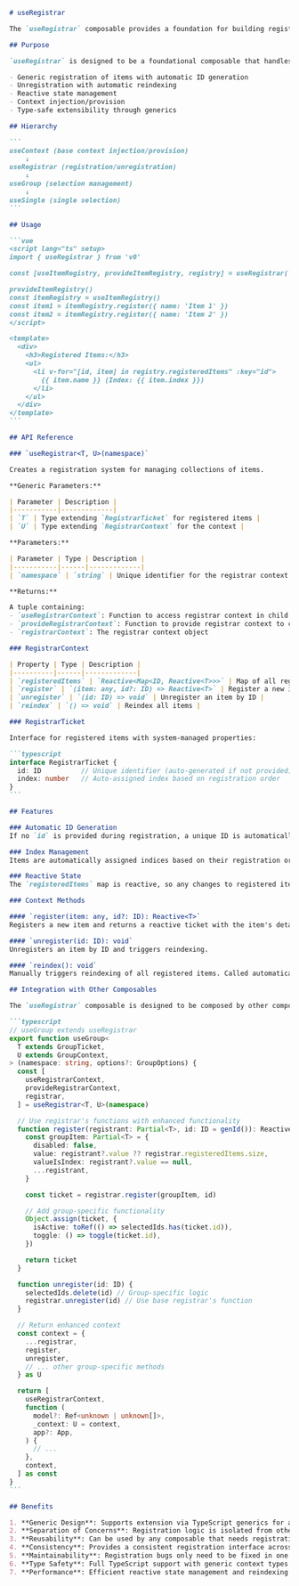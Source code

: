 ````markdown
# useRegistrar

The `useRegistrar` composable provides a foundation for building registration-based systems in Vue applications. It's built on top of `useContext` and manages collections of registered items with automatic indexing, lifecycle management, and type-safe registration callbacks.

## Purpose

`useRegistrar` is designed to be a foundational composable that handles the core registration logic needed by more complex composables. It provides:

- Generic registration of items with automatic ID generation
- Unregistration with automatic reindexing
- Reactive state management
- Context injection/provision
- Type-safe extensibility through generics

## Hierarchy

```
useContext (base context injection/provision)
    ↓
useRegistrar (registration/unregistration)
    ↓
useGroup (selection management)
    ↓
useSingle (single selection)
```

## Usage

```vue
<script lang="ts" setup>
import { useRegistrar } from 'v0'

const [useItemRegistry, provideItemRegistry, registry] = useRegistrar('items')

provideItemRegistry()
const itemRegistry = useItemRegistry()
const item1 = itemRegistry.register({ name: 'Item 1' })
const item2 = itemRegistry.register({ name: 'Item 2' })
</script>

<template>
  <div>
    <h3>Registered Items:</h3>
    <ul>
      <li v-for="[id, item] in registry.registeredItems" :key="id">
        {{ item.name }} (Index: {{ item.index }})
      </li>
    </ul>
  </div>
</template>
```

## API Reference

### `useRegistrar<T, U>(namespace)`

Creates a registration system for managing collections of items.

**Generic Parameters:**

| Parameter | Description |
|-----------|-------------|
| `T` | Type extending `RegistrarTicket` for registered items |
| `U` | Type extending `RegistrarContext` for the context |

**Parameters:**

| Parameter | Type | Description |
|-----------|------|-------------|
| `namespace` | `string` | Unique identifier for the registrar context |

**Returns:**

A tuple containing:
- `useRegistrarContext`: Function to access registrar context in child components
- `provideRegistrarContext`: Function to provide registrar context to children
- `registrarContext`: The registrar context object

### RegistrarContext

| Property | Type | Description |
|----------|------|-------------|
| `registeredItems` | `Reactive<Map<ID, Reactive<T>>>` | Map of all registered items |
| `register` | `(item: any, id?: ID) => Reactive<T>` | Register a new item |
| `unregister` | `(id: ID) => void` | Unregister an item by ID |
| `reindex` | `() => void` | Reindex all items |

### RegistrarTicket

Interface for registered items with system-managed properties:

```typescript
interface RegistrarTicket {
  id: ID          // Unique identifier (auto-generated if not provided)
  index: number   // Auto-assigned index based on registration order
}
```

## Features

### Automatic ID Generation
If no `id` is provided during registration, a unique ID is automatically generated using `genId()`.

### Index Management
Items are automatically assigned indices based on their registration order. When items are unregistered, all remaining items are reindexed.

### Reactive State
The `registeredItems` map is reactive, so any changes to registered items automatically trigger reactivity updates.

### Context Methods

#### `register(item: any, id?: ID): Reactive<T>`
Registers a new item and returns a reactive ticket with the item's details.

#### `unregister(id: ID): void`
Unregisters an item by ID and triggers reindexing.

#### `reindex(): void`
Manually triggers reindexing of all registered items. Called automatically during unregistration.

## Integration with Other Composables

The `useRegistrar` composable is designed to be composed by other composables:

```typescript
// useGroup extends useRegistrar
export function useGroup<
  T extends GroupTicket,
  U extends GroupContext,
> (namespace: string, options?: GroupOptions) {
  const [
    useRegistrarContext,
    provideRegistrarContext,
    registrar,
  ] = useRegistrar<T, U>(namespace)

  // Use registrar's functions with enhanced functionality
  function register(registrant: Partial<T>, id: ID = genId()): Reactive<T> {
    const groupItem: Partial<T> = {
      disabled: false,
      value: registrant?.value ?? registrar.registeredItems.size,
      valueIsIndex: registrant?.value == null,
      ...registrant,
    }

    const ticket = registrar.register(groupItem, id)

    // Add group-specific functionality
    Object.assign(ticket, {
      isActive: toRef(() => selectedIds.has(ticket.id)),
      toggle: () => toggle(ticket.id),
    })

    return ticket
  }

  function unregister(id: ID) {
    selectedIds.delete(id) // Group-specific logic
    registrar.unregister(id) // Use base registrar's function
  }

  // Return enhanced context
  const context = {
    ...registrar,
    register,
    unregister,
    // ... other group-specific methods
  } as U

  return [
    useRegistrarContext,
    function (
      model?: Ref<unknown | unknown[]>,
      _context: U = context,
      app?: App,
    ) {
      // ...
    },
    context,
  ] as const
}
```

## Benefits

1. **Generic Design**: Supports extension via TypeScript generics for any item type
2. **Separation of Concerns**: Registration logic is isolated from other functionality
3. **Reusability**: Can be used by any composable that needs registration functionality
4. **Consistency**: Provides a consistent registration interface across different use cases
5. **Maintainability**: Registration bugs only need to be fixed in one place
6. **Type Safety**: Full TypeScript support with generic context types
7. **Performance**: Efficient reactive state management and reindexing
````
